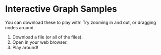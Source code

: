 # Interactive Graph Samples

You can download these to play with! Try zooming in and out, or dragging nodes around.

1. Download a file (or all of the files).
2. Open in your web browser.
3. Play around!